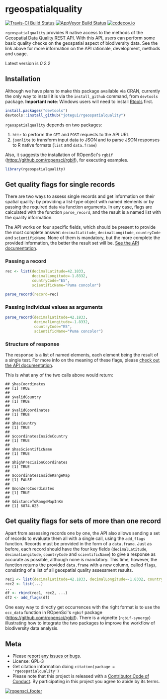 rgeospatialquality
==================

[![Travis-CI Build Status](https://travis-ci.org/jotegui/rgeospatialquality.svg?branch=master)](https://travis-ci.org/jotegui/rgeospatialquality) [![AppVeyor Build Status](https://ci.appveyor.com/api/projects/status/github/jotegui/rgeospatialquality?branch=master&svg=true)](https://ci.appveyor.com/project/jotegui/rgeospatialquality) [![codecov.io](https://codecov.io/github/jotegui/rgeospatialquality/coverage.svg?branch=master)](https://codecov.io/github/jotegui/rgeospatialquality?branch=master)

`rgeospatialquality` provides R native access to the methods of the [Geospatial Data Quality REST API](https://github.com/VertNet/api-geospatial/blob/master/GeospatialQuality.md). With this API, users can perform some basic quality checks on the geospatial aspect of biodiversity data. See the link above for more information on the API rationale, development, methods and usage.

Latest version is *0.2.2*

Installation
------------

Although we have plans to make this package available via CRAN, currently the only way to install it is via the `install_github` command, from `devtools` package. **Important note**: Windows users will need to install [Rtools](http://cran.r-project.org/bin/windows/Rtools/) first.

``` r
install.packages("devtools")
devtools::install_github("jotegui/rgeospatialquality")
```

`rgeospatialquality` depends on two packages:

1.  `httr` to perform the `GET` and `POST` requests to the API URL
2.  `jsonlite` to transform input data to JSON and to parse JSON responses to R native formats (`list` and `data.frame`)

Also, it suggests the installation of ROpenSci's `rgbif` (<https://github.com/ropensci/rgbif>), for executing examples.

``` r
library(rgeospatialquality)
```

Get quality flags for single records
------------------------------------

There are two ways to assess single records and get information on their spatial quality: by providing a list-type object with named elements or by passing the required data via function arguments. In any case, flags are calculated with the function `parse_record`, and the result is a named list with the quality information.

The API works on four specific fields, which should be present to provide the most complete answer: `decimalLatitude`, `decimalLongitude`, `countryCode` and `scientificName`. None of them is mandatory, but the more complete the provided information, the better the result set will be. [See the API documentation](https://github.com/VertNet/api-geospatial/blob/master/GeospatialQuality.md).

### Passing a record

``` r
rec <- list(decimalLatitude=42.1833,
            decimalLongitude=-1.8332,
            countryCode="ES",
            scientificName="Puma concolor")

parse_record(record=rec)
```

### Passing individual values as arguments

``` r
parse_record(decimalLatitude=42.1833,
             decimalLongitude=-1.8332,
             countryCode="ES",
             scientificName="Puma concolor")
```

### Structure of response

The response is a list of named elements, each element being the result of a single test. For more info on the meaning of these flags, please [check out the API documentation](https://github.com/VertNet/api-geospatial/blob/master/GeospatialQuality.md).

This is what any of the two calls above would return:

    ## $hasCoordinates
    ## [1] TRUE
    ## 
    ## $validCountry
    ## [1] TRUE
    ## 
    ## $validCoordinates
    ## [1] TRUE
    ## 
    ## $hasCountry
    ## [1] TRUE
    ## 
    ## $coordinatesInsideCountry
    ## [1] TRUE
    ## 
    ## $hasScientificName
    ## [1] TRUE
    ## 
    ## $highPrecisionCoordinates
    ## [1] TRUE
    ## 
    ## $coordinatesInsideRangeMap
    ## [1] FALSE
    ## 
    ## $nonZeroCoordinates
    ## [1] TRUE
    ## 
    ## $distanceToRangeMapInKm
    ## [1] 6874.023

Get quality flags for sets of more than one record
--------------------------------------------------

Apart from assessing records one by one, the API also allows sending a set of records to evaluate them all with a single call, using the `add_flags` function. Records must be provided in the form of a `data.frame`. Just as before, each record should have the four key fields (`decimalLatitude`, `decimalLongitude`, `countryCode` and `scientificName`) to give a response as accurate as possible, although none is mandatory. This time, however, the function returns the provided `data.frame` with a new column, called `flags`, consisting of a list of all geospatial quality assessment results.

``` r
rec1 <- list(decimalLatitude=42.1833, decimalLongitude=-1.8332, countryCode="ES", scientificName="Puma concolor", ...)
rec2 <- list(...)
...
df <- rbind(rec1, rec2, ...)
df2 <- add_flags(df)
```

One easy way to directly get occurrences with the right format is to use the `occ_data` function in ROpenSci's `rgbif` package (<https://github.com/ropensci/rgbif>). There is a vignette (`rgbif-synergy`) illustrating how to integrate the two packages to improve the workflow of biodiversity data analysis.

Meta
----

-   Please [report any issues or bugs](https://github.com/jotegui/rgeospatialquality/issues).
-   License: GPL-3
-   Get citation information doing `citation(package = 'rgeospatialquality')`
-   Please note that this project is released with a [Contributor Code of Conduct](CONDUCT.md). By participating in this project you agree to abide by its terms.

[![ropensci\_footer](http://ropensci.org/public_images/github_footer.png)](http://ropensci.org)
